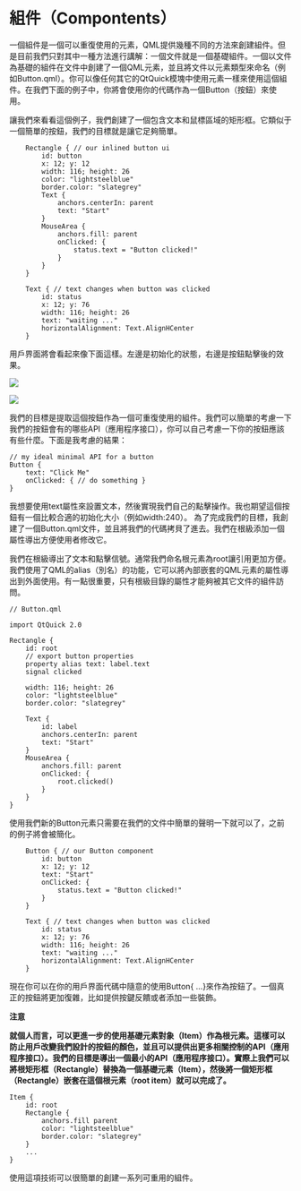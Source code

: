 # 組件（Compontents）


一個組件是一個可以重復使用的元素，QML提供幾種不同的方法來創建組件。但是目前我們只對其中一種方法進行講解：一個文件就是一個基礎組件。一個以文件為基礎的組件在文件中創建了一個QML元素，並且將文件以元素類型來命名（例如Button.qml）。你可以像任何其它的QtQuick模塊中使用元素一樣來使用這個組件。在我們下面的例子中，你將會使用你的代碼作為一個Button（按鈕）來使用。

讓我們來看看這個例子，我們創建了一個包含文本和鼠標區域的矩形框。它類似于一個簡單的按鈕，我們的目標就是讓它足夠簡單。

```
    Rectangle { // our inlined button ui
        id: button
        x: 12; y: 12
        width: 116; height: 26
        color: "lightsteelblue"
        border.color: "slategrey"
        Text {
            anchors.centerIn: parent
            text: "Start"
        }
        MouseArea {
            anchors.fill: parent
            onClicked: {
                status.text = "Button clicked!"
            }
        }
    }

    Text { // text changes when button was clicked
        id: status
        x: 12; y: 76
        width: 116; height: 26
        text: "waiting ..."
        horizontalAlignment: Text.AlignHCenter
    }
```

用戶界面將會看起來像下面這樣。左邊是初始化的狀態，右邊是按鈕點擊後的效果。

![](http://qmlbook.org/_images/button_waiting.png)

![](http://qmlbook.org/_images/button_clicked.png)

我們的目標是提取這個按鈕作為一個可重復使用的組件。我們可以簡單的考慮一下我們的按鈕會有的哪些API（應用程序接口），你可以自己考慮一下你的按鈕應該有些什麼。下面是我考慮的結果：

```
// my ideal minimal API for a button
Button {
    text: "Click Me"
    onClicked: { // do something }
}
```

我想要使用text屬性來設置文本，然後實現我們自己的點擊操作。我也期望這個按鈕有一個比較合適的初始化大小（例如width:240）。
為了完成我們的目標，我創建了一個Button.qml文件，並且將我們的代碼拷貝了進去。我們在根級添加一個屬性導出方便使用者修改它。

我們在根級導出了文本和點擊信號。通常我們命名根元素為root讓引用更加方便。我們使用了QML的alias（別名）的功能，它可以將內部嵌套的QML元素的屬性導出到外面使用。有一點很重要，只有根級目錄的屬性才能夠被其它文件的組件訪問。

```
// Button.qml

import QtQuick 2.0

Rectangle {
    id: root
    // export button properties
    property alias text: label.text
    signal clicked

    width: 116; height: 26
    color: "lightsteelblue"
    border.color: "slategrey"

    Text {
        id: label
        anchors.centerIn: parent
        text: "Start"
    }
    MouseArea {
        anchors.fill: parent
        onClicked: {
            root.clicked()
        }
    }
}
```

使用我們新的Button元素只需要在我們的文件中簡單的聲明一下就可以了，之前的例子將會被簡化。

```
    Button { // our Button component
        id: button
        x: 12; y: 12
        text: "Start"
        onClicked: {
            status.text = "Button clicked!"
        }
    }

    Text { // text changes when button was clicked
        id: status
        x: 12; y: 76
        width: 116; height: 26
        text: "waiting ..."
        horizontalAlignment: Text.AlignHCenter
    }
```

現在你可以在你的用戶界面代碼中隨意的使用Button{ ...}來作為按鈕了。一個真正的按鈕將更加復雜，比如提供按鍵反饋或者添加一些裝飾。

**注意**

**就個人而言，可以更進一步的使用基礎元素對象（Item）作為根元素。這樣可以防止用戶改變我們設計的按鈕的顏色，並且可以提供出更多相關控制的API（應用程序接口）。我們的目標是導出一個最小的API（應用程序接口）。實際上我們可以將根矩形框（Rectangle）替換為一個基礎元素（Item），然後將一個矩形框（Rectangle）嵌套在這個根元素（root item）就可以完成了。**

```
Item {
    id: root
    Rectangle {
        anchors.fill parent
        color: "lightsteelblue"
        border.color: "slategrey"
    }
    ...
}
```

使用這項技術可以很簡單的創建一系列可重用的組件。
